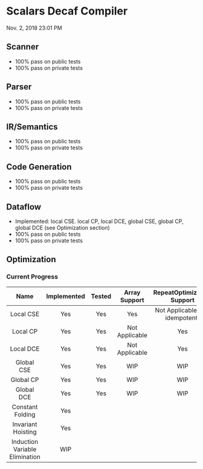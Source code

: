 # Scalars Decaf Compiler

Nov. 2, 2018 23:01 PM

## Scanner

- 100% pass on public tests
- 100% pass on private tests

## Parser

- 100% pass on public tests
- 100% pass on private tests

## IR/Semantics

- 100% pass on public tests
- 100% pass on private tests

## Code Generation

- 100% pass on public tests
- 100% pass on private tests

## Dataflow

- Implemented: local CSE. local CP, local DCE, global CSE, global CP, global DCE (see Optimization section)
- 100% pass on public tests
- 100% pass on private tests

## Optimization

### Current Progress

|              Name              | Implemented | Tested | Array Support  |   RepeatOptimization Support    |
| :----------------------------: | :---------: | :----: | :------------: | :-----------------------------: |
|           Local CSE            |     Yes     |  Yes   |      Yes       | Not Applicable (not idempotent) |
|            Local CP            |     Yes     |  Yes   | Not Applicable |               Yes               |
|           Local DCE            |     Yes     |  Yes   | Not Applicable |               Yes               |
|           Global CSE           |     Yes     |  Yes   |      WIP       |               WIP               |
|           Global CP            |     Yes     |  Yes   |      WIP       |               WIP               |
|           Global DCE           |     Yes     |  Yes   |      WIP       |               WIP               |
|        Constant Folding        |     Yes     |        |                |                                 |
|       Invariant Hoisting       |     Yes     |        |                |                                 |
| Induction Variable Elimination |     WIP     |        |                |                                 |

